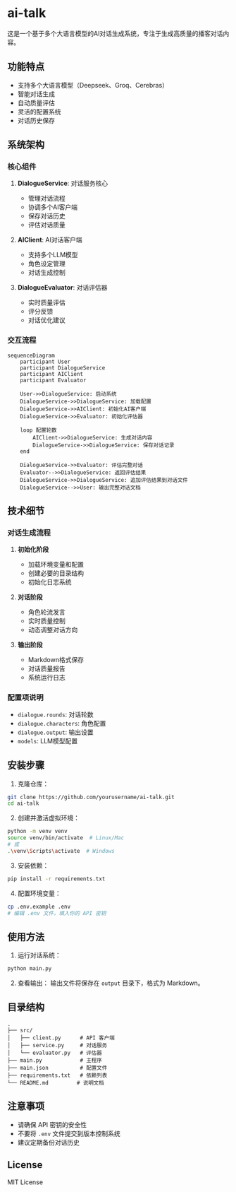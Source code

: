 # ai-talk

这是一个基于多个大语言模型的AI对话生成系统，专注于生成高质量的播客对话内容。

## 功能特点

- 支持多个大语言模型（Deepseek、Groq、Cerebras）
- 智能对话生成
- 自动质量评估
- 灵活的配置系统
- 对话历史保存

## 系统架构

### 核心组件

1. **DialogueService**: 对话服务核心
   - 管理对话流程
   - 协调多个AI客户端
   - 保存对话历史
   - 评估对话质量

2. **AIClient**: AI对话客户端
   - 支持多个LLM模型
   - 角色设定管理
   - 对话生成控制

3. **DialogueEvaluator**: 对话评估器
   - 实时质量评估
   - 评分反馈
   - 对话优化建议

### 交互流程

```mermaid
sequenceDiagram
    participant User
    participant DialogueService
    participant AIClient
    participant Evaluator
    
    User->>DialogueService: 启动系统
    DialogueService->>DialogueService: 加载配置
    DialogueService->>AIClient: 初始化AI客户端
    DialogueService->>Evaluator: 初始化评估器
    
    loop 配置轮数
        AIClient->>DialogueService: 生成对话内容
        DialogueService->>DialogueService: 保存对话记录
    end
    
    DialogueService->>Evaluator: 评估完整对话
    Evaluator-->>DialogueService: 返回评估结果
    DialogueService->>DialogueService: 追加评估结果到对话文件
    DialogueService-->>User: 输出完整对话文档
```

## 技术细节

### 对话生成流程

1. **初始化阶段**
   - 加载环境变量和配置
   - 创建必要的目录结构
   - 初始化日志系统

2. **对话阶段**
   - 角色轮流发言
   - 实时质量控制
   - 动态调整对话方向

3. **输出阶段**
   - Markdown格式保存
   - 对话质量报告
   - 系统运行日志

### 配置项说明

- `dialogue.rounds`: 对话轮数
- `dialogue.characters`: 角色配置
- `dialogue.output`: 输出设置
- `models`: LLM模型配置

## 安装步骤

1. 克隆仓库：
```bash
git clone https://github.com/yourusername/ai-talk.git
cd ai-talk
```

2. 创建并激活虚拟环境：
```bash
python -m venv venv
source venv/bin/activate  # Linux/Mac
# 或
.\venv\Scripts\activate  # Windows
```

3. 安装依赖：
```bash
pip install -r requirements.txt
```

4. 配置环境变量：
```bash
cp .env.example .env
# 编辑 .env 文件，填入你的 API 密钥
```

## 使用方法

1. 运行对话系统：
```bash
python main.py
```

2. 查看输出：
输出文件将保存在 `output` 目录下，格式为 Markdown。

## 目录结构

```
.
├── src/
│   ├── client.py      # API 客户端
│   ├── service.py     # 对话服务
│   └── evaluator.py   # 评估器
├── main.py            # 主程序
├── main.json          # 配置文件
├── requirements.txt   # 依赖列表
└── README.md         # 说明文档
```

## 注意事项

- 请确保 API 密钥的安全性
- 不要将 `.env` 文件提交到版本控制系统
- 建议定期备份对话历史

## License

MIT License